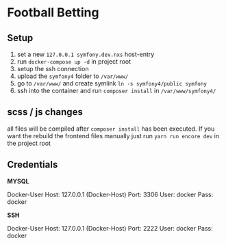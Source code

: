 # Football Betting

## Setup

1. set a new `127.0.0.1 symfony.dev.nxs` host-entry
2. run `docker-compose up -d` in project root
3. setup the ssh connection
4. upload the `symfony4` folder to `/var/www/`
5. go to `/var/www/` and create symlink `ln -s symfony4/public symfony`
5. ssh into the container and run `composer install` in `/var/www/symfony4/`


## scss / js changes

all files will be compiled after `composer install` has been executed.
If you want the rebuild the frontend files manually just run `yarn run encore dev` in the project root

## Credentials

**MYSQL**

Docker-User
Host: 127.0.0.1 (Docker-Host)
Port: 3306
User: docker
Pass: docker

**SSH**

Docker-User
Host: 127.0.0.1 (Docker-Host)
Port: 2222
User: docker
Pass: docker
